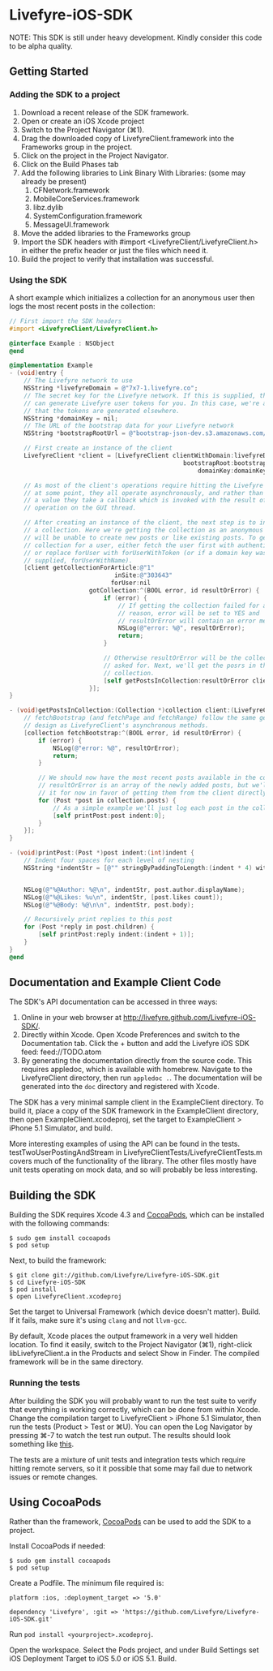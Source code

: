 # Livefyre-iOS-SDK

NOTE: This SDK is still under heavy development.  Kindly consider this code to
be alpha quality.

## Getting Started

### Adding the SDK to a project

1. Download a recent release of the SDK framework.
2. Open or create an iOS Xcode project
3. Switch to the Project Navigator (⌘1).
3. Drag the downloaded copy of LivefyreClient.framework into the Frameworks
   group in the project.
4. Click on the project in the Project Navigator.
5. Click on the Build Phases tab
6. Add the following libraries to Link Binary With Libraries: (some may already
   be present)
    1. CFNetwork.framework
    2. MobileCoreServices.framework
    3. libz.dylib
    4. SystemConfiguration.framework
    5. MessageUI.framework
7. Move the added libraries to the Frameworks group
8. Import the SDK headers with #import <LivefyreClient/LivefyreClient.h> in
   either the prefix header or just the files which need it.
9. Build the project to verify that installation was successful.

### Using the SDK

A short example which initializes a collection for an anonymous user then logs
the most recent posts in the collection:

```Objective-C
// First import the SDK headers
#import <LivefyreClient/LivefyreClient.h>

@interface Example : NSObject
@end

@implementation Example
- (void)entry {
    // The Livefyre network to use
    NSString *livefyreDomain = @"7x7-1.livefyre.co";
    // The secret key for the Livefyre network. If this is supplied, the client
    // can generate Livefyre user tokens for you. In this case, we're assuming
    // that the tokens are generated elsewhere.
    NSString *domainKey = nil;
    // The URL of the bootstrap data for your Livefyre network
    NSString *bootstrapRootUrl = @"bootstrap-json-dev.s3.amazonaws.com/t402.livefyre.com";

    // First create an instance of the client
    LivefyreClient *client = [LivefyreClient clientWithDomain:livefyreDomain
                                                bootstrapRoot:bootstrapRootUrl
                                                    domainKey:domainKey];

    // As most of the client's operations require hitting the Livefyre servers
    // at some point, they all operate asynchronously, and rather than returning
    // a value they take a callback which is invoked with the result of the
    // operation on the GUI thread.

    // After creating an instance of the client, the next step is to initialize
    // a collection. Here we're getting the collection as an anonymous user, and
    // will be unable to create new posts or like existing posts. To get the
    // collection for a user, either fetch the user first with authenticateUser,
    // or replace forUser with forUserWithToken (or if a domain key was
    // supplied, forUserWithName).
    [client getCollectionForArticle:@"1"
                             inSite:@"303643"
                            forUser:nil
                      gotCollection:^(BOOL error, id resultOrError) {
                          if (error) {
                              // If getting the collection failed for any
                              // reason, error will be set to YES and
                              // resultOrError will contain an error message.
                              NSLog(@"error: %@", resultOrError);
                              return;
                          }

                          // Otherwise resultOrError will be the collection we
                          // asked for. Next, we'll get the posrs in the
                          // collection.
                          [self getPostsInCollection:resultOrError client:client];
                      }];
}

- (void)getPostsInCollection:(Collection *)collection client:(LivefyreClient *)client {
    // fetchBootstrap (and fetchPage and fetchRange) follow the same general
    // design as LivefyreClient's asynchronous methods.
    [collection fetchBootstrap:^(BOOL error, id resultOrError) {
        if (error) {
            NSLog(@"error: %@", resultOrError);
            return;
        }

        // We should now have the most recent posts available in the collection.
        // resultOrError is an array of the newly added posts, but we'll ignore
        // it for now in favor of getting them from the client directly.
        for (Post *post in collection.posts) {
            // As a simple example we'll just log each post in the collection
            [self printPost:post indent:0];
        }
    }];
}

- (void)printPost:(Post *)post indent:(int)indent {
    // Indent four spaces for each level of nesting
    NSString *indentStr = [@"" stringByPaddingToLength:(indent * 4) withString:@" " startingAtIndex:0];


    NSLog(@"%@Author: %@\n", indentStr, post.author.displayName);
    NSLog(@"%@Likes: %u\n", indentStr, [post.likes count]);
    NSLog(@"%@Body: %@\n\n", indentStr, post.body);

    // Recursively print replies to this post
    for (Post *reply in post.children) {
        [self printPost:reply indent:(indent + 1)];
    }
}
@end
```

## Documentation and Example Client Code

The SDK's API documentation can be accessed in three ways:

1. Online in your web browser at http://livefyre.github.com/Livefyre-iOS-SDK/.
2. Directly within Xcode. Open Xcode Preferences and switch to the
   Documentation tab. Click the + button and add the Livefyre iOS SDK feed:
   feed://TODO.atom
3. By generating the documentation directly from the source code. This requires
   appledoc, which is available with homebrew. Navigate to the LivefyreClient
   directory, then run `appledoc .`. The documentation will be generated into
   the `doc` directory and registered with Xcode.

The SDK has a very minimal sample client in the ExampleClient directory. To
build it, place a copy of the SDK framework in the ExampleClient directory,
then open ExampleClient.xcodeproj, set the target to ExampleClient > iPhone 5.1
Simulator, and build.

More interesting examples of using the API can be found in the tests.
testTwoUserPostingAndStream in LivefyreClientTests/LivefyreClientTests.m covers
much of the functionality of the library. The other files mostly have unit
tests operating on mock data, and so will probably be less interesting.

## Building the SDK

Building the SDK requires Xcode 4.3 and [CocoaPods](http://cocoapods.org/),
which can be installed with the following commands:

    $ sudo gem install cocoapods
    $ pod setup

Next, to build the framework:

    $ git clone git://github.com/Livefyre/Livefyre-iOS-SDK.git
    $ cd Livefyre-iOS-SDK
    $ pod install
    $ open LivefyreClient.xcodeproj

Set the target to Universal Framework (which device doesn't matter). Build. If
it fails, make sure it's using `clang` and not `llvm-gcc`.

By default, Xcode places the output framework in a very well hidden location.
To find it easily, switch to the Project Navigator (⌘1), right-click
libLivefyreClient.a in the Products and select Show in Finder. The compiled
framework will be in the same directory.

### Running the tests

After building the SDK you will probably want to run the test suite to verify
that everything is working correctly, which can be done from within Xcode.
Change the compilation target to LivefyreClient > iPhone 5.1 Simulator, then
run the tests (Product > Test or ⌘U). You can open the Log Navigator by
pressing ⌘-7 to watch the test run output. The results should look something
like [this](http://i.imgur.com/85XNr.png).

The tests are a mixture of unit tests and integration tests which require
hitting remote servers, so it it possible that some may fail due to network
issues or remote changes.

## Using CocoaPods

Rather than the framework, [CocoaPods](http://cocoapods.org/) can be used to
add the SDK to a project.

Install CocoaPods if needed:

    $ sudo gem install cocoapods
    $ pod setup

Create a Podfile. The minimum file required is:

    platform :ios, :deployment_target => '5.0'

    dependency 'Livefyre', :git => 'https://github.com/Livefyre/Livefyre-iOS-SDK.git'

Run `pod install <yourproject>.xcodeproj`.

Open the workspace. Select the Pods project, and under Build Settings set iOS
Deployment Target to iOS 5.0 or iOS 5.1. Build.

